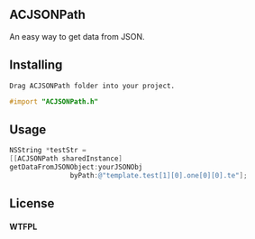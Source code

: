 ## ACJSONPath

An easy way to get data from JSON.


## Installing

	Drag ACJSONPath folder into your project.

```objective-c
#import "ACJSONPath.h"   
```

## Usage

```objective-c
NSString *testStr =
[[ACJSONPath sharedInstance]
getDataFromJSONObject:yourJSONObj
               byPath:@"template.test[1][0].one[0][0].te"];

```


## License

#### WTFPL


